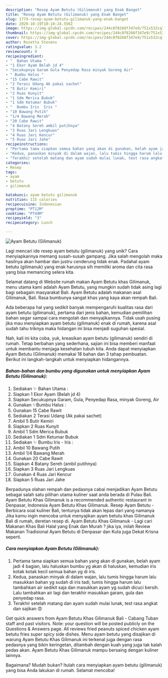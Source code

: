 ```yaml
---
description: "Resep Ayam Betutu (Gilimanuk) yang Enak Banget"
title: "Resep Ayam Betutu (Gilimanuk) yang Enak Banget"
slug: 1779-resep-ayam-betutu-gilimanuk-yang-enak-banget
date: 2020-10-19T10:10:24.556Z
image: https://img-global.cpcdn.com/recipes/244c8f8268f347e9/751x532cq70/ayam-betutu-gilimanuk-foto-resep-utama.jpg
thumbnail: https://img-global.cpcdn.com/recipes/244c8f8268f347e9/751x532cq70/ayam-betutu-gilimanuk-foto-resep-utama.jpg
cover: https://img-global.cpcdn.com/recipes/244c8f8268f347e9/751x532cq70/ayam-betutu-gilimanuk-foto-resep-utama.jpg
author: Rosetta Stevens
ratingvalue: 3.2
reviewcount: 9
recipeingredient:
- "  Bahan Utama "
- "1 Ekor Ayam Belah jd 4"
- "Secukupnya Garam Gula Penyedap Rasa minyak Goreng Air"
- " Bumbu Halus "
- "15 Cabe Rawit"
- "2 Terasi Udang Ak pakai sachet"
- "5 Butir Kemiri"
- "2 Ruas Kunyit"
- "1 Sdm Merica Bubuk"
- "1 Sdm Ketumar Bubuk"
- "  Bumbu Iris  Iris "
- "10 Bawang Putih"
- "1/4 Bawang Merah"
- "20 Cabe Rawit"
- "4 Batany Sereh ambil putihnya"
- "3 Ruas Jari Lengkuas"
- "4 Ruas Jari Kencur"
- "5 Ruas Jari Jahe"
recipeinstructions:
- "Pertama tama siapkan semua bahan yang akan di gunakan, belah ayam jadi 4 bagian, lalu haluskan bumbu yg akan di haluskan, kemudian iris kotak kotak kecil semua bahan yg di iris."
- "Kedua, panaskan minyak di dalam wajan, lalu tumis hingga harum lalu masukkan bahan yg sudah di iris tadi, tumis hingga harum lalu tambahkan air sedikit saja dan masukkan ayam yg sudah dicuci bersih. Lalu tambahkan air lagi dan terakhir masukkan garam, gula dan penyedap rasa."
- "Terakhir setelah matang dan ayam sudah mulai lunak, test rasa angkat dan sajikan 😍"
categories:
- Resep
tags:
- ayam
- betutu
- gilimanuk

katakunci: ayam betutu gilimanuk 
nutrition: 115 calories
recipecuisine: Indonesian
preptime: "PT12M"
cooktime: "PT49M"
recipeyield: "3"
recipecategory: Lunch

---
```



![Ayam Betutu (Gilimanuk)](https://img-global.cpcdn.com/recipes/244c8f8268f347e9/751x532cq70/ayam-betutu-gilimanuk-foto-resep-utama.jpg)

Lagi mencari ide resep ayam betutu (gilimanuk) yang unik? Cara menyiapkannya memang susah-susah gampang. Jika salah mengolah maka hasilnya akan hambar dan justru cenderung tidak enak. Padahal ayam betutu (gilimanuk) yang enak harusnya sih memiliki aroma dan cita rasa yang bisa memancing selera kita.

Selamat datang di Website rumah makan Ayam Betutu khas Gilimanuk, menu utama kami adalah Ayam Betutu, yang mungkin sudah tidak asing lagi bagi sebagain masyarakat Bali. Ayam Betutu adalah makanan asal Gilimanuk, Bali. Rasa bumbunya sangat khas yang kaya akan rempah Bali.

Ada beberapa hal yang sedikit banyak mempengaruhi kualitas rasa dari ayam betutu (gilimanuk), pertama dari jenis bahan, kemudian pemilihan bahan segar sampai cara mengolah dan menyajikannya. Tidak usah pusing jika mau menyiapkan ayam betutu (gilimanuk) enak di rumah, karena asal sudah tahu triknya maka hidangan ini bisa menjadi suguhan spesial.


Nah, kali ini kita coba, yuk, kreasikan ayam betutu (gilimanuk) sendiri di rumah. Tetap berbahan yang sederhana, sajian ini bisa memberi manfaat untuk membantu menjaga kesehatan tubuh kita. Anda dapat menyiapkan Ayam Betutu (Gilimanuk) memakai 18 bahan dan 3 tahap pembuatan. Berikut ini langkah-langkah untuk menyiapkan hidangannya.

<!--inarticleads1-->

##### Bahan-bahan dan bumbu yang digunakan untuk menyiapkan Ayam Betutu (Gilimanuk):

1. Sediakan  ✨ Bahan Utama :
1. Siapkan 1 Ekor Ayam (Belah jd 4)
1. Siapkan Secukupnya Garam, Gula, Penyedap Rasa, minyak Goreng, Air
1. Gunakan  ✨Bumbu Halus :
1. Gunakan 15 Cabe Rawit
1. Sediakan 2 Terasi Udang (Ak pakai sachet)
1. Ambil 5 Butir Kemiri
1. Siapkan 2 Ruas Kunyit
1. Ambil 1 Sdm Merica Bubuk
1. Sediakan 1 Sdm Ketumar Bubuk
1. Sediakan  ✨ Bumbu Iris - Iris :
1. Ambil 10 Bawang Putih
1. Ambil 1/4 Bawang Merah
1. Gunakan 20 Cabe Rawit
1. Siapkan 4 Batany Sereh (ambil putihnya)
1. Siapkan 3 Ruas Jari Lengkuas
1. Gunakan 4 Ruas Jari Kencur
1. Siapkan 5 Ruas Jari Jahe


Berpadunya olahan rempah dan pedasnya cabai menjadikan Ayam Betutu sebagai salah satu pilihan utama kuliner saat anda berada di Pulau Bali. Ayam Betutu Khas Gilimanuk is a recommended authentic restaurant in Denpasar, Indonesia Ayam Betutu Khas Gilimanuk. Resep Ayam Betutu - Berbicara soal kuliner Bali, tentunya tidak akan lepas dari yang namanya Jika kamu ingin mencoba untuk menyajikan ayam betutu khas Gilimanuk Bali di rumah, deretan resep di. Ayam Betutu Khas Gilimanuk - Lagi cari Makanan Khas Bali Halal yang Enak dan Murah ? jika iya, inilah Review Makanan Tradisional Ayam Betutu di Denpasar dan Kuta juga Dekat Krisna seperti. 

<!--inarticleads2-->

##### Cara menyiapkan Ayam Betutu (Gilimanuk):

1. Pertama tama siapkan semua bahan yang akan di gunakan, belah ayam jadi 4 bagian, lalu haluskan bumbu yg akan di haluskan, kemudian iris kotak kotak kecil semua bahan yg di iris.
1. Kedua, panaskan minyak di dalam wajan, lalu tumis hingga harum lalu masukkan bahan yg sudah di iris tadi, tumis hingga harum lalu tambahkan air sedikit saja dan masukkan ayam yg sudah dicuci bersih. Lalu tambahkan air lagi dan terakhir masukkan garam, gula dan penyedap rasa.
1. Terakhir setelah matang dan ayam sudah mulai lunak, test rasa angkat dan sajikan 😍


Get quick answers from Ayam Betutu Khas Gilimanuk Bali - Cabang Tuban staff and past visitors. Note: your question will be posted publicly on the Questions &amp; Answers page. All reviews fried peanuts spiced chicken ayam betutu fries super spicy side dishes. Menu ayam betutu yang disajikan di warung Ayam Betutu Khas Gilimanuk ini terkenal juga dengan rasa pedasnya yang bikin keringetan, ditambah dengan kuah yang juga tak kalah pedas akan. Ayam Betutu Khas Gilimanuk mampu bersaing dengan kuliner lainnya. 

Bagaimana? Mudah bukan? Itulah cara menyiapkan ayam betutu (gilimanuk) yang bisa Anda lakukan di rumah. Selamat mencoba!
